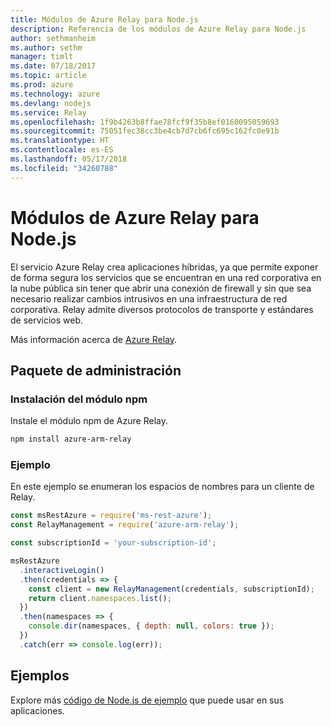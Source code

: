 ```yaml
---
title: Módulos de Azure Relay para Node.js
description: Referencia de los módulos de Azure Relay para Node.js
author: sethmanheim
ms.author: sethm
manager: timlt
ms.date: 07/18/2017
ms.topic: article
ms.prod: azure
ms.technology: azure
ms.devlang: nodejs
ms.service: Relay
ms.openlocfilehash: 1f9b4263b8ffae78fcf9f35b8ef0160095059693
ms.sourcegitcommit: 75051fec38cc3be4cb7d7cb6fc695c162fc0e91b
ms.translationtype: HT
ms.contentlocale: es-ES
ms.lasthandoff: 05/17/2018
ms.locfileid: "34260788"
---
```

# <a name="azure-relay-modules-for-nodejs"></a>Módulos de Azure Relay para Node.js

El servicio Azure Relay crea aplicaciones híbridas, ya que permite exponer de forma segura los servicios que se encuentran en una red corporativa en la nube pública sin tener que abrir una conexión de firewall y sin que sea necesario realizar cambios intrusivos en una infraestructura de red corporativa. Relay admite diversos protocolos de transporte y estándares de servicios web.

Más información acerca de [Azure Relay](https://docs.microsoft.com/azure/service-bus-relay/relay-what-is-it).

## <a name="management-package"></a>Paquete de administración

### <a name="install-the-npm-module"></a>Instalación del módulo npm

Instale el módulo npm de Azure Relay.

```bash
npm install azure-arm-relay
```

### <a name="example"></a>Ejemplo

En este ejemplo se enumeran los espacios de nombres para un cliente de Relay.

```javascript
const msRestAzure = require('ms-rest-azure');
const RelayManagement = require('azure-arm-relay');

const subscriptionId = 'your-subscription-id';

msRestAzure
  .interactiveLogin()
  .then(credentials => {
    const client = new RelayManagement(credentials, subscriptionId);
    return client.namespaces.list();
  })
  .then(namespaces => {
    console.dir(namespaces, { depth: null, colors: true });
  })
  .catch(err => console.log(err));
```

## <a name="samples"></a>Ejemplos

Explore más [código de Node.js de ejemplo](https://azure.microsoft.com/resources/samples/?platform=nodejs) que puede usar en sus aplicaciones.
